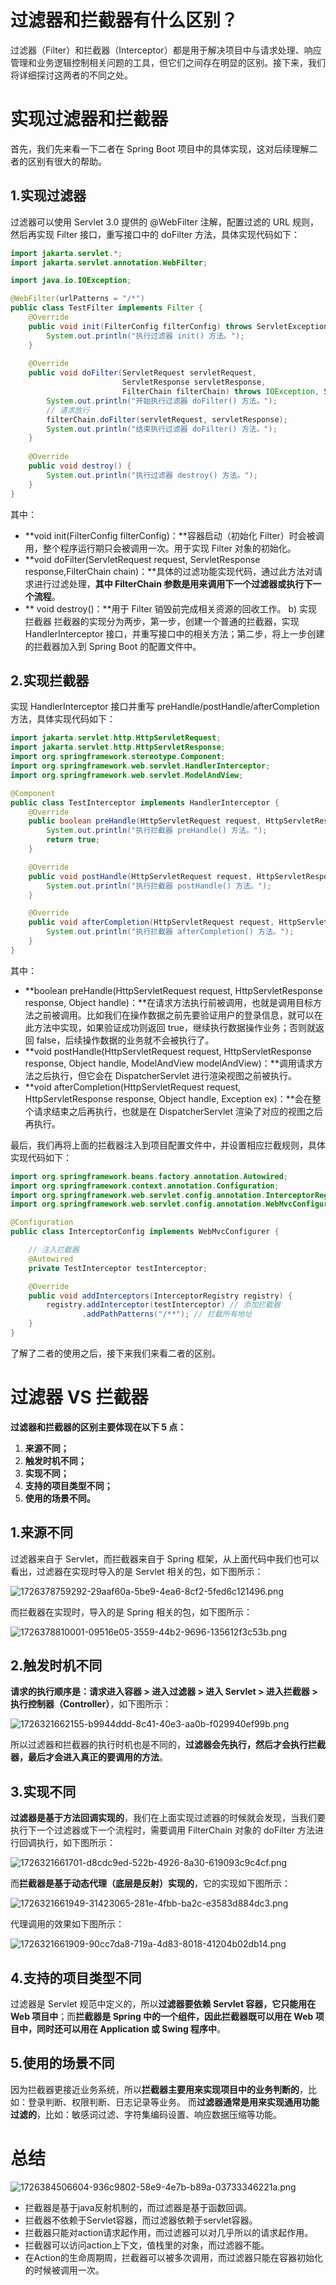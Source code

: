 # 过滤器和拦截器有什么区别？

<font style="color:rgb(34, 34, 34);">过滤器（Filter）和拦截器（Interceptor）都是用于解决项目中与请求处理、响应管理和业务逻辑控制相关问题的工具，但它们之间存在明显的区别。接下来，我们将详细探讨这两者的不同之处。</font>

# 实现过滤器和拦截器
首先，我们先来看一下二者在 Spring Boot 项目中的具体实现，这对后续理解二者的区别有很大的帮助。

## 1.实现过滤器
过滤器可以使用 Servlet 3.0 提供的 @WebFilter 注解，配置过滤的 URL 规则，然后再实现 Filter 接口，重写接口中的 doFilter 方法，具体实现代码如下：

```java
import jakarta.servlet.*;
import jakarta.servlet.annotation.WebFilter;

import java.io.IOException;

@WebFilter(urlPatterns = "/*")
public class TestFilter implements Filter {
    @Override
    public void init(FilterConfig filterConfig) throws ServletException {
        System.out.println("执行过滤器 init() 方法。");
    }
    
    @Override
    public void doFilter(ServletRequest servletRequest,
                         ServletResponse servletResponse,
                         FilterChain filterChain) throws IOException, ServletException {
        System.out.println("开始执行过滤器 doFilter() 方法。");
        // 请求放行
        filterChain.doFilter(servletRequest, servletResponse);
        System.out.println("结束执行过滤器 doFilter() 方法。");
    }
    
    @Override
    public void destroy() {
        System.out.println("执行过滤器 destroy() 方法。");
    }
}
```

其中：

+  **void init(FilterConfig filterConfig)：**容器启动（初始化 Filter）时会被调用，整个程序运行期只会被调用一次。用于实现 Filter 对象的初始化。 
+  **void doFilter(ServletRequest request, ServletResponse response,FilterChain chain)：**具体的过滤功能实现代码，通过此方法对请求进行过滤处理，**其中 FilterChain 参数是用来调用下一个过滤器或执行下一个流程**。 
+ ** void destroy()：**用于 Filter 销毁前完成相关资源的回收工作。 b) 实现拦截器 拦截器的实现分为两步，第一步，创建一个普通的拦截器，实现 HandlerInterceptor 接口，并重写接口中的相关方法；第二步，将上一步创建的拦截器加入到 Spring Boot 的配置文件中。

## 2.实现拦截器
实现 HandlerInterceptor 接口并重写 preHandle/postHandle/afterCompletion 方法，具体实现代码如下： 

```java
import jakarta.servlet.http.HttpServletRequest;
import jakarta.servlet.http.HttpServletResponse;
import org.springframework.stereotype.Component;
import org.springframework.web.servlet.HandlerInterceptor;
import org.springframework.web.servlet.ModelAndView;

@Component
public class TestInterceptor implements HandlerInterceptor {
    @Override
    public boolean preHandle(HttpServletRequest request, HttpServletResponse response, Object handler) throws Exception {
        System.out.println("执行拦截器 preHandle() 方法。");
        return true;
    }

    @Override
    public void postHandle(HttpServletRequest request, HttpServletResponse response, Object handler, ModelAndView modelAndView) throws Exception {
        System.out.println("执行拦截器 postHandle() 方法。");
    }

    @Override
    public void afterCompletion(HttpServletRequest request, HttpServletResponse response, Object handler, Exception ex) throws Exception {
        System.out.println("执行拦截器 afterCompletion() 方法。");
    }
}
```

其中：

+ **boolean preHandle(HttpServletRequest request, HttpServletResponse response, Object handle)：**在请求方法执行前被调用，也就是调用目标方法之前被调用。比如我们在操作数据之前先要验证用户的登录信息，就可以在此方法中实现，如果验证成功则返回 true，继续执行数据操作业务；否则就返回 false，后续操作数据的业务就不会被执行了。
+ **void postHandle(HttpServletRequest request, HttpServletResponse response, Object handle, ModelAndView modelAndView)：**调用请求方法之后执行，但它会在 DispatcherServlet 进行渲染视图之前被执行。
+ **void afterCompletion(HttpServletRequest request, HttpServletResponse response, Object handle, Exception ex)：**会在整个请求结束之后再执行，也就是在 DispatcherServlet 渲染了对应的视图之后再执行。

最后，我们再将上面的拦截器注入到项目配置文件中，并设置相应拦截规则，具体实现代码如下：

```java
import org.springframework.beans.factory.annotation.Autowired;
import org.springframework.context.annotation.Configuration;
import org.springframework.web.servlet.config.annotation.InterceptorRegistry;
import org.springframework.web.servlet.config.annotation.WebMvcConfigurer;

@Configuration
public class InterceptorConfig implements WebMvcConfigurer {

    // 注入拦截器
    @Autowired
    private TestInterceptor testInterceptor;

    @Override
    public void addInterceptors(InterceptorRegistry registry) {
        registry.addInterceptor(testInterceptor) // 添加拦截器
                .addPathPatterns("/**"); // 拦截所有地址
    }
}
```

了解了二者的使用之后，接下来我们来看二者的区别。

# 过滤器 VS 拦截器
**过滤器和拦截器的区别主要体现在以下 5 点：**

1. **来源不同；**
2. **触发时机不同；**
3. **实现不同；**
4. **支持的项目类型不同；**
5. **使用的场景不同。**

## 1.来源不同
过滤器来自于 Servlet，而拦截器来自于 Spring 框架，从上面代码中我们也可以看出，过滤器在实现时导入的是 Servlet 相关的包，如下图所示： 

![1726378759292-29aaf60a-5be9-4ea6-8cf2-5fed6c121496.png](./img/9VvxB9i1p0EzzB-K/1726378759292-29aaf60a-5be9-4ea6-8cf2-5fed6c121496-863721.png)

而拦截器在实现时，导入的是 Spring 相关的包，如下图所示： 

![1726378810001-09516e05-3559-44b2-9696-135612f3c53b.png](./img/9VvxB9i1p0EzzB-K/1726378810001-09516e05-3559-44b2-9696-135612f3c53b-944679.png)

## 2.触发时机不同
**请求的执行顺序是：请求进入容器 > 进入过滤器 > 进入 Servlet > 进入拦截器 > 执行控制器（Controller）**，如下图所示： 

![1726321662155-b9944ddd-8c41-40e3-aa0b-f029940ef99b.png](./img/9VvxB9i1p0EzzB-K/1726321662155-b9944ddd-8c41-40e3-aa0b-f029940ef99b-176816.png)

所以过滤器和拦截器的执行时机也是不同的，**过滤器会先执行，然后才会执行拦截器，最后才会进入真正的要调用的方法**。

## 3.实现不同
**过滤器是基于方法回调实现的**，我们在上面实现过滤器的时候就会发现，当我们要执行下一个过滤器或下一个流程时，需要调用 FilterChain 对象的 doFilter 方法进行回调执行，如下图所示： 

![1726321661701-d8cdc9ed-522b-4926-8a30-619093c9c4cf.png](./img/9VvxB9i1p0EzzB-K/1726321661701-d8cdc9ed-522b-4926-8a30-619093c9c4cf-773419.png)

而**拦截器是基于动态代理（底层是反射）实现的**，它的实现如下图所示： 

![1726321661949-31423065-281e-4fbb-ba2c-e3583d884dc3.png](./img/9VvxB9i1p0EzzB-K/1726321661949-31423065-281e-4fbb-ba2c-e3583d884dc3-684236.png)

代理调用的效果如下图所示： 

![1726321661909-90cc7da8-719a-4d83-8018-41204b02db14.png](./img/9VvxB9i1p0EzzB-K/1726321661909-90cc7da8-719a-4d83-8018-41204b02db14-223242.png)

## 4.支持的项目类型不同
过滤器是 Servlet 规范中定义的，所以**过滤器要依赖 Servlet 容器，它只能用在 Web 项目中**；而**拦截器是 Spring 中的一个组件，因此拦截器既可以用在 Web 项目中，同时还可以用在 Application 或 Swing 程序中**。

## 5.使用的场景不同
因为拦截器更接近业务系统，所以**拦截器主要用来实现项目中的业务判断的**，比如：登录判断、权限判断、日志记录等业务。 而**过滤器通常是用来实现通用功能过滤的**，比如：敏感词过滤、字符集编码设置、响应数据压缩等功能。

# 总结
![1726384506604-936c9802-58e9-4e7b-b89a-03733346221a.png](./img/9VvxB9i1p0EzzB-K/1726384506604-936c9802-58e9-4e7b-b89a-03733346221a-726469.png)

+ 拦截器是基于java反射机制的，而过滤器是基于函数回调。
+ 拦截器不依赖于Servlet容器，而过滤器依赖于servlet容器。
+ 拦截器只能对action请求起作用，而过滤器可以对几乎所以的请求起作用。
+ 拦截器可以访问action上下文，值栈里的对象，而过滤器不能。
+ 在Action的生命周期周，拦截器可以被多次调用，而过滤器只能在容器初始化的时候被调用一次。


